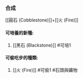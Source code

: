 ### 合成
[[圓石 (Cobblestone)]]+[[火 (Fire)]]

#### 可培養的新種:
1. [[黑石 (Blackstone)]]
#可培1 
#### 可偷吃步的種類:
1. [[火 (Fire)]]
#可偷1 
#石頭與礦物